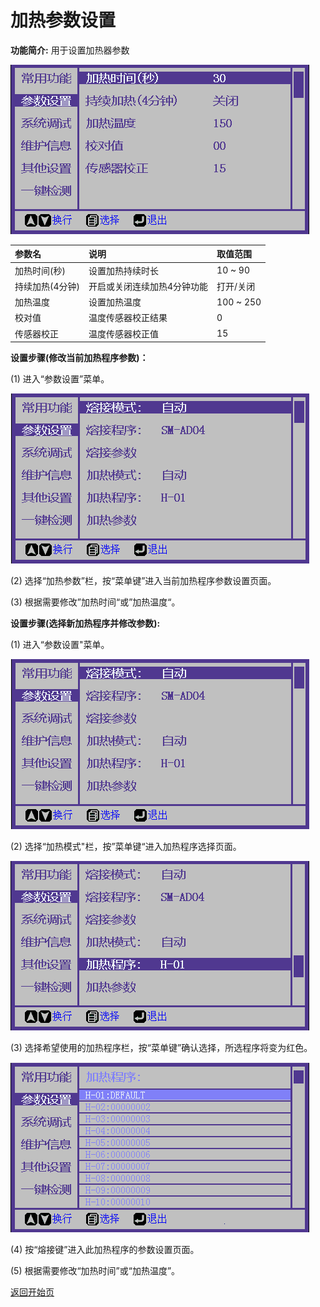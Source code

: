 # 加热参数设置

**功能简介:** 用于设置加热器参数

![](../../.gitbook/assets/heat-params-640-272.png)

| 参数名 | 说明 | 取值范围 |
| :--- | :--- | :--- |
| 加热时间\(秒\) | 设置加热持续时长 | 10 ~ 90 |
| 持续加热\(4分钟\) | 开启或关闭连续加热4分钟功能 | 打开/关闭 |
| 加热温度 | 设置加热温度 | 100 ~ 250 |
| 校对值 | 温度传感器校正结果 | 0 |
| 传感器校正 | 温度传感器校正值 | 15 |

**设置步骤\(修改当前加热程序参数\)：**

\(1\) 进入“参数设置”菜单。

![](../../.gitbook/assets/params-set-cn-480-282.png)

\(2\) 选择“加热参数”栏，按“菜单键”进入当前加热程序参数设置页面。

\(3\) 根据需要修改”加热时间“或”加热温度“。

**设置步骤\(选择新加热程序并修改参数\):**

\(1\) 进入“参数设置"菜单。

![](../../.gitbook/assets/params-set-cn-480-282.png)

\(2\) 选择“加热模式"栏，按”菜单键“进入加热程序选择页面。

![](../../.gitbook/assets/choose-heating-program-cn-640-272.png)

\(3\) 选择希望使用的加热程序栏，按“菜单键”确认选择，所选程序将变为红色。

![](../../.gitbook/assets/choose-heating-program-2-cn-640-272.png)

\(4\) 按“熔接键”进入此加热程序的参数设置页面。

\(5\) 根据需要修改“加热时间”或“加热温度”。



[返回开始页](../../)

